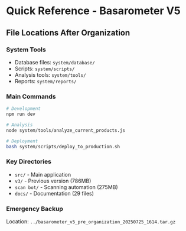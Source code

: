 # Quick Reference - Basarometer V5

## File Locations After Organization

### System Tools
- Database files: `system/database/`
- Scripts: `system/scripts/`  
- Analysis tools: `system/tools/`
- Reports: `system/reports/`

### Main Commands
```bash
# Development
npm run dev

# Analysis
node system/tools/analyze_current_products.js

# Deployment  
bash system/scripts/deploy_to_production.sh
```

### Key Directories
- `src/` - Main application
- `v3/` - Previous version (786MB)
- `scan bot/` - Scanning automation (275MB)
- `docs/` - Documentation (29 files)

### Emergency Backup
Location: `../basarometer_v5_pre_organization_20250725_1614.tar.gz`